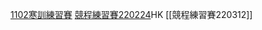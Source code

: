 [1102寒訓練習賽](https://codeforces.com/group/dnlUA4rsoS/contest/369935)
[競程練習賽220224](https://codeforces.com/gym/103185)HK
[[競程練習賽220312]]